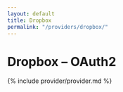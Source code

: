 ```yaml
---
layout: default
title: Dropbox
permalink: "/providers/dropbox/"
---
```

# Dropbox – OAuth2

{% include provider/provider.md %}
